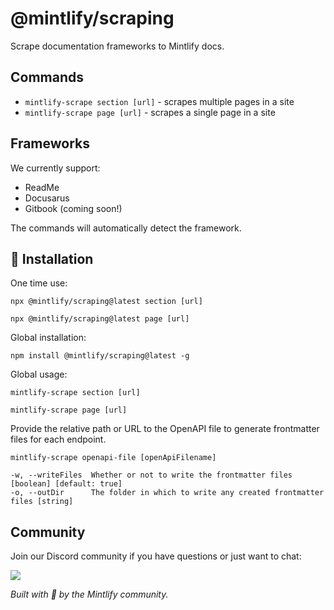 # @mintlify/scraping

Scrape documentation frameworks to Mintlify docs.

## Commands

- `mintlify-scrape section [url]` - scrapes multiple pages in a site
- `mintlify-scrape page [url]` - scrapes a single page in a site

## Frameworks

We currently support:

- ReadMe
- Docusarus
- Gitbook (coming soon!)

The commands will automatically detect the framework.

## 🚀 Installation

One time use:

```
npx @mintlify/scraping@latest section [url]
```

```
npx @mintlify/scraping@latest page [url]
```

Global installation:

```
npm install @mintlify/scraping@latest -g
```

Global usage:

```
mintlify-scrape section [url]
```

```
mintlify-scrape page [url]
```

Provide the relative path or URL to the OpenAPI file to generate frontmatter files for each endpoint.

```
mintlify-scrape openapi-file [openApiFilename]

-w, --writeFiles  Whether or not to write the frontmatter files [boolean] [default: true]
-o, --outDir      The folder in which to write any created frontmatter files [string]
```

## Community

Join our Discord community if you have questions or just want to chat:

[![](https://dcbadge.vercel.app/api/server/ACREKdwjG5)](https://discord.gg/ACREKdwjG5)

_Built with 💚 by the Mintlify community._
